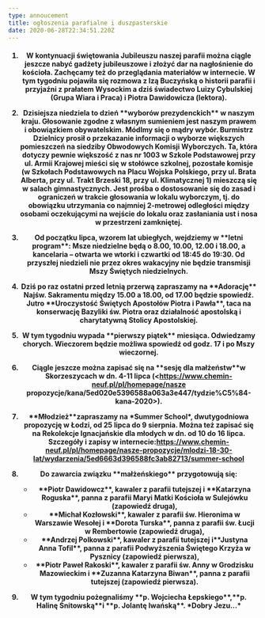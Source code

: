 ```yaml
---
type: annoucement
title: ogłoszenia parafialne i duszpasterskie
date: 2020-06-28T22:34:51.220Z
---
```

<h4 style="text-align:center;"XIII Niedziela zwykła, 28 czerwca 2020</h3> 

1. W kontynuacji świętowania **Jubileuszu** naszej parafii można ciągle jeszcze nabyć gadżety jubileuszowe i złożyć dar na nagłośnienie do kościoła. Zachęcamy też do przeglądania materiałów w internecie. W tym tygodniu pojawiła się rozmowa z Izą Buczyńską o historii parafii i przyjaźni z prałatem Wysockim a dziś świadectwo Luizy Cybulskiej (Grupa Wiara i Praca) i Piotra Dawidowicza (lektora).
2. Dzisiejsza niedziela to dzień \*\*wyborów prezydenckich\*\* w naszym kraju. Głosowanie zgodne z własnym sumieniem jest naszym prawem i obowiązkiem obywatelskim. Módlmy się o mądry wybór. Burmistrz Dzielnicy prosił o przekazanie informacji o wyborze większych pomieszczeń na siedziby Obwodowych Komisji Wyborczych. Ta, która dotyczy pewnie większość z nas nr 1003 w Szkole Podstawowej przy ul. Armii Krajowej mieści się w stołówce szkolnej, pozostałe komisje (w Szkołach Podstawowych na Placu Wojska Polskiego, przy ul. Brata Alberta, przy ul. Trakt Brzeski 18, przy ul. Klimatycznej 1) mieszczą się w salach gimnastycznych. Jest prośba o dostosowanie się do zasad i ograniczeń w trakcie głosowania w lokalu wyborczym, tj. do obowiązku utrzymania co najmniej 2-metrowej odległości między osobami oczekującymi na wejście do lokalu oraz zasłaniania ust i nosa w przestrzeni zamkniętej.
3. Od początku lipca, wzorem lat ubiegłych, wejdziemy w \*\*letni program\*\*: Msze niedzielne będą o 8.00, 10.00, 12.00 i 18.00, a kancelaria – otwarta we wtorki i czwartki od 18:45 do 19:30. Od przyszłej niedzieli nie przez okres wakacyjny nie będzie transmisji Mszy Świętych niedzielnych. 
4. Dziś po raz ostatni przed letnią przerwą zapraszamy na \*\*Adorację\*\* Najśw. Sakramentu między 15.00 a 18.00, od 17.00 będzie spowiedź. Jutro \*\*Uroczystość Świętych Apostołów Piotra i Pawła\*\*, taca na konserwację Bazyliki św. Piotra oraz działalność apostolską i charytatywną Stolicy Apostolskiej.
5. W tym tygodniu wypada \*\*pierwszy piątek\*\* miesiąca. Odwiedzamy chorych. Wieczorem będzie możliwa spowiedź od godz. 17 i po Mszy wieczornej. 
6. Ciągle jeszcze można zapisać się na \*\*sesję dla małżeństw\*\*w Skorzeszycach w dn. 4-11 lipca (<https://www.chemin-neuf.pl/pl/homepage/nasze propozycje/kana/5ed020e5396588a063a3e447/tydzie%C5%84-kana-2020>).
7. \*\*Młodzież\*\*zapraszamy na \*Summer School\*, dwutygodniowa propozycję w Łodzi, od 25 lipca do 9 sierpnia. Można też zapisać się na Rekolekcje Ignacjańskie dla młodych w dn. od 10 do 16 lipca. Szczegóły i zapisy w internecie:<https://www.chemin-neuf.pl/pl/homepage/nasze-propozycje/mlodzi-18-30-lat/wydarzenia/5ed6663d396588fc3ab82713/summer-school>
8. Do zawarcia związku \*\*małżeńskiego\*\* przygotowują się: 

   * \*\*Piotr Dawidowcz\*\*, kawaler z parafii tutejszej i \*\*Katarzyna Roguska\*\*, panna z parafii Maryi Matki Kościoła w Sulejówku (zapowiedź druga),
   * \*\*Michał Kozłowski\*\*, kawaler z parafii św. Hieronima w Warszawie Wesołej i \*\*Dorota Turska\*\*, panna z parafii św. Łucji w Rembertowie (zapowiedź druga),
   * \*\*Andrzej Polkowski\*\*, kawaler z parafii tutejszej i\*\*Justyna Anna Tofil\*\*, panna z parafii Podwyższenia Świętego Krzyża w Pysznicy (zapowiedź pierwsza),
   * \*\*Piotr Paweł Rakoski\*\*, kawaler z parafii św. Anny w Grodzisku Mazowieckim i \*\*Zuzanna Katarzyna Biwan\*\*, panna z parafii tutejszej (zapowiedź pierwsza).
9. W tym tygodniu pożegnaliśmy \*\*p. Wojciecha Łepskiego\*\*,\*\*p. Halinę Śnitowską\*\*i \*\*p. Jolantę Iwańską\*\*. \*Dobry Jezu…\*

<!--EndFragment-->